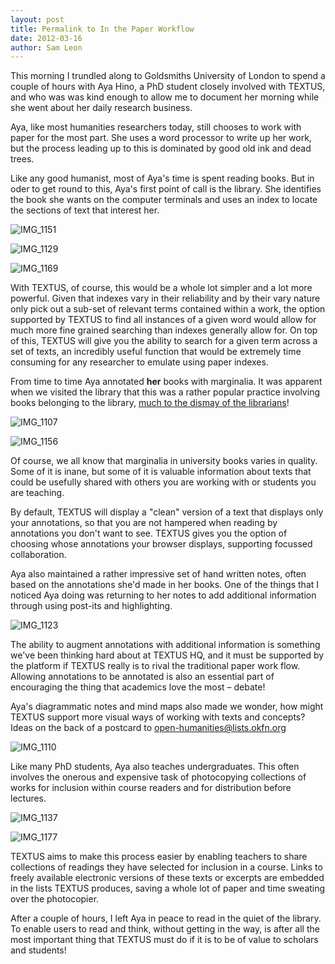 ```yaml
---
layout: post
title: Permalink to In the Paper Workflow
date: 2012-03-16
author: Sam Leon
---
```


This morning I trundled along to Goldsmiths University of London to spend a couple of hours with Aya Hino, a PhD student closely involved with TEXTUS, and who was was kind enough to allow me to document her morning while she went about her daily research business.

Aya, like most humanities researchers today, still chooses to work with paper for the most part. She uses a word processor to write up her work, but the process leading up to this is dominated by good old ink and dead trees.

Like any good humanist, most of Aya's time is spent reading books. But in oder to get round to this, Aya's first point of call is the library. She identifies the book she wants on the computer terminals and uses an index to locate the sections of text that interest her.

![][1]

![][2]

![][3]

With TEXTUS, of course, this would be a whole lot simpler and a lot more powerful. Given that indexes vary in their reliability and by their vary nature only pick out a sub-set of relevant terms contained within a work, the option supported by TEXTUS to find all instances of a given word would allow for much more fine grained searching than indexes generally allow for. On top of this, TEXTUS will give you the ability to search for a given term across a set of texts, an incredibly useful function that would be extremely time consuming for any researcher to emulate using paper indexes.

From time to time Aya annotated **her** books with marginalia. It was apparent when we visited the library that this was a rather popular practice involving books belonging to the library,&nbsp;[much to the dismay of the librarians][4]!

![][5]

![][6]

Of course, we all know that marginalia in university books varies in quality. Some of it is&nbsp;inane, but some of it is valuable information about texts that could be usefully shared with others you are working with or students you are teaching.

By default, TEXTUS will display a "clean" version of a text that displays only your annotations, so that you are not hampered when reading by annotations you don't want to see. TEXTUS gives you the option of choosing whose annotations your browser displays, supporting focussed collaboration.

Aya also maintained a rather impressive set of hand written notes, often based on the annotations she'd made in her books. One of the things that I noticed Aya doing was returning to her notes to add additional information through using post-its and highlighting.

![][7]

The ability to augment annotations with additional information is something we've been thinking hard about at TEXTUS HQ, and it must be supported by the platform if TEXTUS really is to rival the traditional paper work flow. Allowing annotations to be annotated is also an essential part of encouraging the thing that academics love the most – debate!

Aya's diagrammatic notes and mind maps also made we wonder, how might TEXTUS support more visual ways of working with texts and concepts? Ideas on the back of a postcard to [open-humanities@lists.okfn.org][8]

![][9]

Like many PhD students, Aya also teaches undergraduates. This often involves the onerous and expensive task of photocopying collections of works for inclusion within course readers and for distribution before lectures.

![][10]

![][11]

TEXTUS aims to make this process easier by enabling teachers to share collections of readings they have selected for inclusion in a course. Links to freely available electronic versions of these texts or excerpts are embedded in the lists TEXTUS produces, saving a whole lot of paper and time sweating over the photocopier.

After a couple of hours, I left Aya in peace to read in the quiet of the library. To enable users to read and think, without getting in the way, is after all the most important thing that TEXTUS must do if it is to be of value to scholars and students!

&nbsp;

[1]: http://okfnlabs.org/textus/images/IMG_1151.jpg "IMG_1151"
[2]: http://okfnlabs.org/textus/images/IMG_1129.jpg "IMG_1129"
[3]: http://okfnlabs.org/textus/images/IMG_1169.jpg "IMG_1169"
[4]: http://okfnlabs.org/textus/images/IMG_1156.jpg
[5]: http://okfnlabs.org/textus/images/IMG_1107.jpg "IMG_1107"
[6]: http://okfnlabs.org/textus/images/IMG_1156.jpg "IMG_1156"
[7]: http://okfnlabs.org/textus/images/IMG_11231.jpg "IMG_1123"
[8]: http://lists.okfn.org/mailman/listinfo/open-humanities
[9]: http://okfnlabs.org/textus/images/IMG_1110.jpg "IMG_1110"
[10]: http://okfnlabs.org/textus/images/IMG_1137.jpg "IMG_1137"
[11]: http://okfnlabs.org/textus/images/IMG_11771.jpg "IMG_1177"